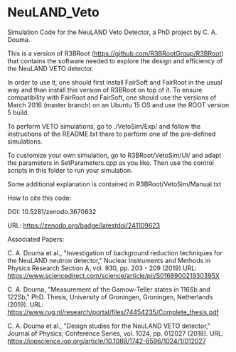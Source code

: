# NeuLAND_Veto
Simulation Code for the NeuLAND Veto Detector, a PhD project by C. A. Douma.

This is a version of R3BRoot (https://github.com/R3BRootGroup/R3BRoot) that contains
the software needed to explore the design and efficiency of the NeuLAND VETO detector.

In order to use it, one should first install FairSoft and FairRoot in the usual way
and than install this version of R3BRoot on top of it. To ensure compatibility with
FairRoot and FairSoft, one should use the versions of March 2016 (master branch)
on an Ubuntu 15 OS and use the ROOT version 5 build.

To perform VETO simulations, go to ./VetoSim/Exp/
and follow the instructions of the README.txt there to
perform one of the pre-defined simulations.

To customize your own simulation, go to R3BRoot/VetoSim/UI/
and adapt the parameters in SetParameters.cpp as you like.
Then use the control scripts in this folder to run your
simulation.

Some additional explanation is contained in R3BRoot/VetoSim/Manual.txt


How to cite this code:

DOI: 10.5281/zenodo.3670632

URL: https://zenodo.org/badge/latestdoi/241109623


Associated Papers:

C. A. Douma et al., "Investigation of background reduction techniques for the NeuLAND neutron detector,"
Nuclear Instruments and Methods in Physics Research Section A, vol. 930, pp. 203 - 209 (2019)
URL: https://www.sciencedirect.com/science/article/pii/S016890021930395X

C. A. Douma, "Measurement of the Gamow-Teller states in 116Sb and 122Sb,"
PhD. Thesis, University of Groningen, Groningen, Netherlands (2019).
URL: https://www.rug.nl/research/portal/files/74454235/Complete_thesis.pdf

C. A. Douma et al., "Design studies for the NeuLAND VETO detector,"
Journal of Physics: Conference Series, vol. 1024, pp. 012027 (2018).
URL: https://iopscience.iop.org/article/10.1088/1742-6596/1024/1/012027


